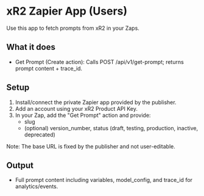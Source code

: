# xR2 Zapier App (Users)

Use this app to fetch prompts from xR2 in your Zaps.

## What it does
- Get Prompt (Create action): Calls POST /api/v1/get-prompt; returns prompt content + trace_id.

## Setup
1. Install/connect the private Zapier app provided by the publisher.
2. Add an account using your xR2 Product API Key.
3. In your Zap, add the "Get Prompt" action and provide:
   - slug
   - (optional) version_number, status (draft, testing, production, inactive, deprecated)

Note: The base URL is fixed by the publisher and not user-editable.

## Output
- Full prompt content including variables, model_config, and trace_id for analytics/events.
